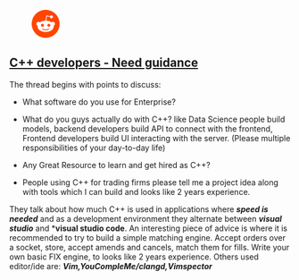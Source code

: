 <figure>
<img
    src="logo/reddit-logo.png"
    alt="Reddit"
    title="Reddit"
    style="display: inline-block; margin: 0 auto; max-width: 50px">
</figure>

## [C++ developers - Need guidance](https://www.reddit.com/r/cpp/comments/182z5up/c_developers_need_guidance/)


The thread begins with points to discuss:

* What software do you use for Enterprise?

* What do you guys actually do with C++? like Data Science people build models, backend developers build API to connect with the frontend, Frontend developers build UI interacting with the server. (Please multiple responsibilities of your day-to-day life)

* Any Great Resource to learn and get hired as C++?

* People using C++ for trading firms please tell me a project idea along with tools which I can build and looks like 2 years experience.

They talk about how much C++ is used in applications where ***speed is needed*** and as a development environment they alternate between ***visual studio*** and ***visual studio code**.
An interesting piece of advice is where it is recommended to try to build a simple matching engine. Accept orders over a socket, store, accept amends and cancels, match them for fills. Write your own basic FIX engine, to looks like 2 years experience.
Others used editor/ide are:  ***Vim,YouCompleMe/clangd,Vimspector***